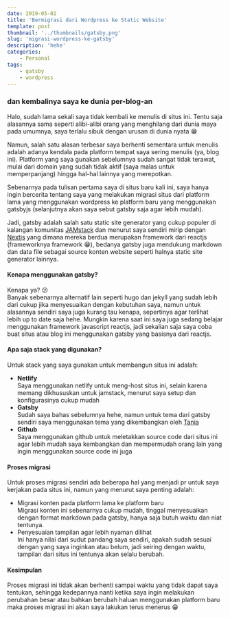 ```yaml
---
date: 2019-05-02
title: 'Bermigrasi dari Wordpress ke Static Website'
template: post
thumbnail: '../thumbnails/gatsby.png'
slug: 'migrasi-wordpress-ke-gatsby'
description: 'hehe'
categories:
    - Personal
tags:
    - gatsby
    - wordpress
---
```

### dan kembalinya saya ke dunia per-blog-an

Halo, sudah lama sekali saya tidak kembali ke menulis di situs ini. Tentu saja alasannya sama seperti alibi-alibi orang yang menghilang dari dunia maya pada umumnya, saya terlalu sibuk dengan urusan di dunia nyata 😁

Namun, salah satu alasan terbesar saya berhenti sementara untuk menulis adalah adanya kendala pada platform tempat saya sering menulis (ya, blog ini). Platform yang saya gunakan sebelumnya sudah sangat tidak terawat, mulai dari domain yang sudah tidak aktif (saya malas untuk memperpanjang) hingga hal-hal lainnya yang merepotkan.

Sebenarnya pada tulisan pertama saya di situs baru kali ini, saya hanya ingin bercerita tentang saya yang melakukan migrasi situs dari platform lama yang menggunakan wordpress ke platform baru yang menggunakan gatsbyjs (selanjutnya akan saya sebut gatsby saja agar lebih mudah).

Jadi, gatsby adalah salah satu static site generator yang cukup populer di kalangan komunitas [JAMstack](https://jamstack.org/) dan menurut saya sendiri mirip dengan [Nextjs](https://nextjs.org/) yang dimana mereka berdua merupakan framework dari reactjs (frameworknya framework 😁), bedanya gatsby juga mendukung markdown dan data file sebagai source konten website seperti halnya static site generator lainnya.

#### Kenapa menggunakan gatsby?

Kenapa ya? 😕  
Banyak sebenarnya alternatif lain seperti hugo dan jekyll yang sudah lebih dari cukup jika menyesuaikan dengan kebutuhan saya, namun untuk alasannya sendiri saya juga kurang tau kenapa, sepertinya agar terlihat lebih up to date saja hehe. Mungkin karena saat ini saya juga sedang belajar menggunakan framework javascript reactjs, jadi sekalian saja saya coba buat situs atau blog ini menggunakan gatsby yang basisnya dari reactjs.

#### Apa saja stack yang digunakan?

Untuk stack yang saya gunakan untuk membangun situs ini adalah:
- **Netlify**  
Saya menggunakan netlify untuk meng-host situs ini, selain karena memang dikhususkan untuk jamstack, menurut saya setup dan konfigurasinya cukup mudah
- **Gatsby**  
Sudah saya bahas sebelumnya hehe, namun untuk tema dari gatsby sendiri saya menggunakan tema yang dikembangkan oleh [Tania](https://www.taniarascia.com/)
- **Github**  
Saya menggunakan github untuk meletakkan source code dari situs ini agar lebih mudah saya kembangkan dan mempermudah orang lain yang ingin menggunakan source code ini juga

#### Proses migrasi

Untuk proses migrasi sendiri ada beberapa hal yang menjadi pr untuk saya kerjakan pada situs ini, namun yang menurut saya penting adalah:
- Migrasi konten pada platform lama ke platform baru  
Migrasi konten ini sebenarnya cukup mudah, tinggal menyesuaikan dengan format markdown pada gatsby, hanya saja butuh waktu dan niat tentunya.
- Penyesuaian tampilan agar lebih nyaman dilihat  
Ini hanya nilai dari sudut pandang saya sendiri, apakah sudah sesuai dengan yang saya inginkan atau belum, jadi seiring dengan waktu, tampilan dari situs ini tentunya akan selalu berubah.

#### Kesimpulan

Proses migrasi ini tidak akan berhenti sampai waktu yang tidak dapat saya tentukan, sehingga kedepannya nanti ketika saya ingin melakukan perubahan besar atau bahkan berubah haluan menggunakan platform baru maka proses migrasi ini akan saya lakukan terus menerus 😁 